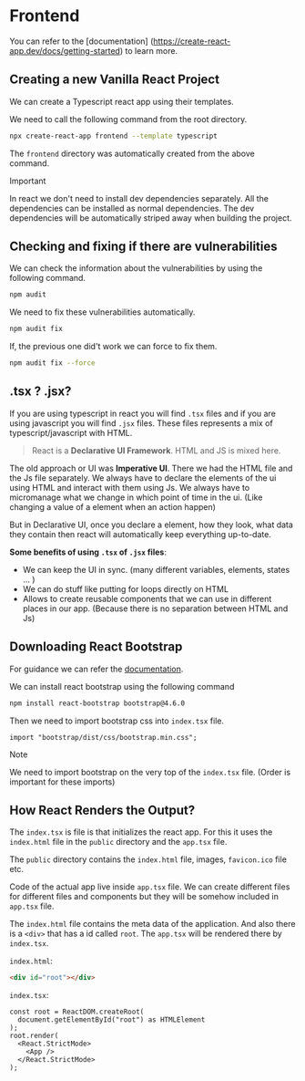 # Frontend

You can refer to the [documentation] (https://create-react-app.dev/docs/getting-started) to learn more.

## Creating a new Vanilla React Project

We can create a Typescript react app using their templates.

We need to call the following command from the root directory.

```sh
npx create-react-app frontend --template typescript
```

The `frontend` directory was automatically created from the above command.

> [!IMPORTANT]
> In react we don't need to install dev dependencies separately. All the dependencies can be installed as normal dependencies. The dev dependencies will be automatically striped away when building the project.

## Checking and fixing if there are vulnerabilities

We can check the information about the vulnerabilities by using the following command.

```sh
npm audit
```

We need to fix these vulnerabilities automatically.

```sh
npm audit fix
```

If, the previous one did't work we can force to fix them.

```sh
npm audit fix --force
```

## .tsx ? .jsx?

If you are using typescript in react you will find `.tsx` files and if you are using javascript you will find `.jsx` files. These files represents a mix of typescript/javascript with HTML.

> React is a **Declarative UI Framework**. HTML and JS is mixed here.

The old approach or UI was **Imperative UI**. There we had the HTML file and the Js file separately. We always have to declare the elements of the ui using HTML and interact with them using Js. We always have to micromanage what we change in which point of time in the ui. (Like changing a value of a element when an action happen)

But in Declarative UI, once you declare a element, how they look, what data they contain then react will automatically keep everything up-to-date.

**Some benefits of using `.tsx` of `.jsx` files**:

- We can keep the UI in sync. (many different variables, elements, states ... )
- We can do stuff like putting for loops directly on HTML
- Allows to create reusable components that we can use in different places in our app. (Because there is no separation between HTML and Js)

## Downloading React Bootstrap

For guidance we can refer the [documentation](https://react-bootstrap-v4.netlify.app/getting-started/introduction/).

We can install react bootstrap using the following command

```sh
npm install react-bootstrap bootstrap@4.6.0
```

Then we need to import bootstrap css into `index.tsx` file.

```tsx
import "bootstrap/dist/css/bootstrap.min.css";
```

> [!NOTE]
> We need to import bootstrap on the very top of the `index.tsx` file. (Order is important for these imports)

## How React Renders the Output?

The `index.tsx` is file is that initializes the react app. For this it uses the `index.html` file in the `public` directory and the `app.tsx` file.

The `public` directory contains the `index.html` file, images, `favicon.ico` file etc.

Code of the actual app live inside `app.tsx` file. We can create different files for different files and components but they will be somehow included in `app.tsx` file.

The `index.html` file contains the meta data of the application. And also there is a `<div>` that has a id called `root`. The `app.tsx` will be rendered there by `index.tsx`.

`index.html`:

```html
<div id="root"></div>
```

`index.tsx`:

```tsx
const root = ReactDOM.createRoot(
  document.getElementById("root") as HTMLElement
);
root.render(
  <React.StrictMode>
    <App />
  </React.StrictMode>
);
```
